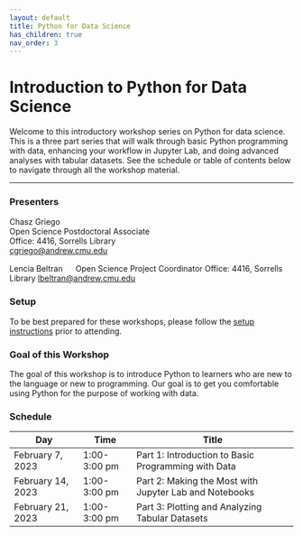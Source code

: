 ```yaml
---
layout: default
title: Python for Data Science
has_children: true
nav_order: 3
---
```


# Introduction to Python for Data Science

Welcome to this introductory workshop series on Python for data science. This is
a three part series that will walk through basic Python programming with data, 
enhancing your workflow in Jupyter Lab, and doing advanced analyses with tabular
datasets. See the schedule or table of contents below to navigate through all
the workshop material.

____
### Presenters
Chasz Griego <a href='https://github.com/chaszg' target='_blank'><img src='../content/img/GitHub-Mark-custom.svg' style='width:15px; padding:0; border:none !important;'></a>  
Open Science Postdoctoral Associate  
Office: 4416, Sorrells Library  
[cgriego@andrew.cmu.edu](mailto:cgriego@andrew.cmu.edu)

Lencia Beltran <a href='https://github.com/lenciabeltran' target='_blank'><img src='../content/img/GitHub-Mark-custom.svg' style='width:15px; padding:0; border:none !important;'></a>
Open Science Project Coordinator
Office: 4416, Sorrells Library
[lbeltran@andrew.cmu.edu](mailto:lbeltran@andrew.cmu.edu)

### Setup

To be best prepared for these workshops, please follow the [setup instructions](../Python_Series_Materials/setup)
prior to attending.

### Goal of this Workshop

The goal of this workshop is to introduce Python to learners who are new to the
language or new to programming. Our goal is to get you comfortable using Python
for the purpose of working with data.

### Schedule

| Day | Time | Title
| --- | --- | ---
| February 7, 2023 | 1:00-3:00 pm | Part 1: Introduction to Basic Programming with Data
| February 14, 2023 | 1:00-3:00 pm | Part 2: Making the Most with Jupyter Lab and Notebooks
| February 21, 2023 | 1:00-3:00 pm | Part 3: Plotting and Analyzing Tabular Datasets
